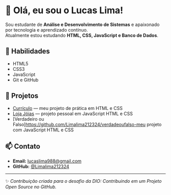 # 👋 Olá, eu sou o Lucas Lima!

Sou estudante de **Análise e Desenvolvimento de Sistemas** e apaixonado por tecnologia e aprendizado contínuo.  
Atualmente estou estudando **HTML, CSS, JavaScript e Banco de Dados**.

## 🚀 Habilidades
- HTML5  
- CSS3  
- JavaScript  
- Git e GitHub

## 💼 Projetos
- [Currículo](https://github.com/Limalima212324/curriculo) — meu projeto de prática em HTML e CSS  
- [Loja Jóias](https://github.com/Limalima212324/loja-j-ias) — projeto pessoal em JavaScript HTML e CSS
- [Verdadeiro ou Falso]https://github.com/Limalima212324/verdadeoufalso-meu projeto com JavaScript HTML e CSS


## 📫 Contato
- **Email:** lucaslima988@gmail.com  
- **GitHub:** [@Limalima212324](https://github.com/Limalima212324)

---
✨ _Contribuição criada para o desafio da DIO: Contribuindo em um Projeto Open Source no GitHub._  
